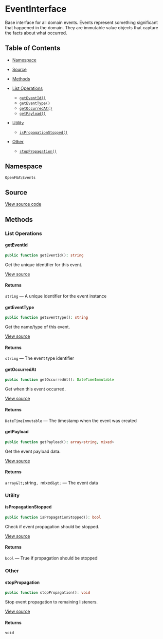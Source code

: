 # EventInterface

Base interface for all domain events. Events represent something significant that happened in the domain. They are immutable value objects that capture the facts about what occurred.

## Table of Contents

* [Namespace](#namespace)
* [Source](#source)
* [Methods](#methods)

* [List Operations](#list-operations)
    * [`getEventId()`](#geteventid)
    * [`getEventType()`](#geteventtype)
    * [`getOccurredAt()`](#getoccurredat)
    * [`getPayload()`](#getpayload)
* [Utility](#utility)
    * [`isPropagationStopped()`](#ispropagationstopped)
* [Other](#other)
    * [`stopPropagation()`](#stoppropagation)

## Namespace

`OpenFGA\Events`

## Source

[View source code](https://github.com/evansims/openfga-php/blob/main/src/Events/EventInterface.php)

## Methods

### List Operations

#### getEventId

```php
public function getEventId(): string

```

Get the unique identifier for this event.

[View source](https://github.com/evansims/openfga-php/blob/main/src/Events/EventInterface.php#L22)

#### Returns

`string` — A unique identifier for the event instance

#### getEventType

```php
public function getEventType(): string

```

Get the name/type of this event.

[View source](https://github.com/evansims/openfga-php/blob/main/src/Events/EventInterface.php#L29)

#### Returns

`string` — The event type identifier

#### getOccurredAt

```php
public function getOccurredAt(): DateTimeImmutable

```

Get when this event occurred.

[View source](https://github.com/evansims/openfga-php/blob/main/src/Events/EventInterface.php#L36)

#### Returns

`DateTimeImmutable` — The timestamp when the event was created

#### getPayload

```php
public function getPayload(): array<string, mixed>

```

Get the event payload data.

[View source](https://github.com/evansims/openfga-php/blob/main/src/Events/EventInterface.php#L43)

#### Returns

`array&lt;`string`, `mixed`&gt;` — The event data

### Utility

#### isPropagationStopped

```php
public function isPropagationStopped(): bool

```

Check if event propagation should be stopped.

[View source](https://github.com/evansims/openfga-php/blob/main/src/Events/EventInterface.php#L50)

#### Returns

`bool` — True if propagation should be stopped

### Other

#### stopPropagation

```php
public function stopPropagation(): void

```

Stop event propagation to remaining listeners.

[View source](https://github.com/evansims/openfga-php/blob/main/src/Events/EventInterface.php#L55)

#### Returns

`void`
